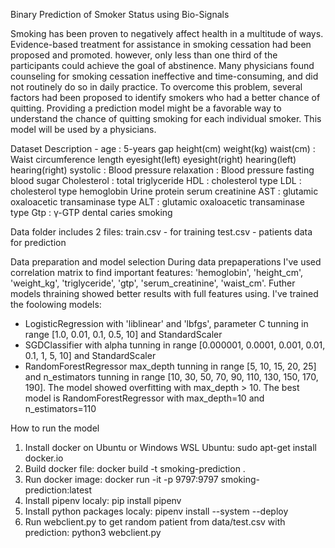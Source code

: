 Binary Prediction of Smoker Status using Bio-Signals

Smoking has been proven to negatively affect health in a multitude of ways. Evidence-based treatment for assistance in smoking cessation had been proposed and promoted. however, only less than one third of the participants could achieve the goal of abstinence. Many physicians found counseling for smoking cessation ineffective and time-consuming, and did not routinely do so in daily practice. To overcome this problem, several factors had been proposed to identify smokers who had a better chance of quitting. Providing a prediction model might be a favorable way to understand the chance of quitting smoking for each individual smoker.
This model will be used by a physicians.

Dataset Description -
age : 5-years gap
height(cm)
weight(kg)
waist(cm) : Waist circumference length
eyesight(left)
eyesight(right)
hearing(left)
hearing(right)
systolic : Blood pressure
relaxation : Blood pressure
fasting blood sugar
Cholesterol : total
triglyceride
HDL : cholesterol type
LDL : cholesterol type
hemoglobin
Urine protein
serum creatinine
AST : glutamic oxaloacetic transaminase type
ALT : glutamic oxaloacetic transaminase type
Gtp : γ-GTP
dental caries
smoking

Data folder includes 2 files:
train.csv - for training
test.csv - patients data for prediction

Data preparation and model selection
During data prepaperations I've used correlation matrix to find important features: 'hemoglobin', 'height_cm', 'weight_kg', 'triglyceride', 'gtp', 'serum_creatinine', 'waist_cm'. Futher models thraining showed better results with full features using.
I've trained the foolowing models:
 - LogisticRegression with 'liblinear' and 'lbfgs', parameter C tunning in range [1.0, 0.01, 0.1, 0.5, 10] and StandardScaler
 - SGDClassifier with alpha tunning in range [0.000001, 0.0001, 0.001, 0.01, 0.1, 1, 5, 10] and StandardScaler
 - RandomForestRegressor max_depth tunning in range [5, 10, 15, 20, 25] and n_estimators tunning in range [10, 30, 50, 70, 90, 110, 130, 150, 170, 190]. The model showed overfitting with max_depth > 10.
The best model is RandomForestRegressor with max_depth=10 and n_estimators=110

How to run the model
1. Install docker on Ubuntu or Windows WSL Ubuntu:
sudo apt-get install docker.io
2. Build docker file:
docker build -t smoking-prediction .
3. Run docker image:
docker run -it -p 9797:9797 smoking-prediction:latest
4. Install pipenv localy:
pip install pipenv
5. Install python packages localy:
pipenv install --system --deploy
6. Run webclient.py to get random patient from data/test.csv with prediction:
python3 webclient.py

